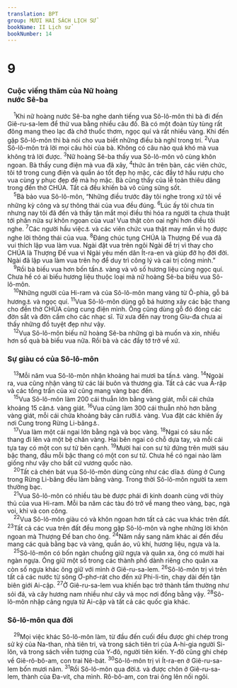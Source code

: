 ```yaml
---
translation: BPT
group: MƯƠI HAI SÁCH LỊCH SỬ
bookName: II Lịch sử 
bookNumber: 14
---
```


<div class="title"><h1>9</h1><h3>Cuộc viếng thăm của Nữ hoàng<br/>nước Sê-ba</h3></div>
<span class="verse 2su_9_1"> <sup>1</sup>Khi nữ hoàng nước Sê-ba nghe danh tiếng vua Sô-lô-môn thì bà đi đến Giê-ru-sa-lem để thử vua bằng nhiều câu đố. Bà có một đoàn tùy tùng rất đông mang theo lạc đà chở thuốc thơm, ngọc quí và rất nhiều vàng. Khi đến gặp Sô-lô-môn thì bà nói cho vua biết những điều bà nghĩ trong trí.</span>
<span class="verse 2su_9_2"><sup>2</sup>Vua Sô-lô-môn trả lời mọi câu hỏi của bà. Không có câu nào quá khó mà vua không trả lời được.</span>
<span class="verse 2su_9_3"><sup>3</sup>Nữ hoàng Sê-ba thấy vua Sô-lô-môn vô cùng khôn ngoan. Bà thấy cung điện mà vua đã xây,</span>
<span class="verse 2su_9_4"><sup>4</sup>thức ăn trên bàn, các viên chức, tôi tớ trong cung điện và quần áo tốt đẹp họ mặc, các đầy tớ hầu rượu cho vua cùng y phục đẹp đẽ mà họ mặc. Bà cũng thấy của lễ toàn thiêu dâng trong đền thờ CHÚA. Tất cả đều khiến bà vô cùng sửng sốt.<br/></span>
<span class="verse 2su_9_5"> <sup>5</sup>Bà bảo vua Sô-lô-môn, “Những điều trước đây tôi nghe trong xứ tôi về những kỳ công và sự thông thái của vua đều đúng.</span>
<span class="verse 2su_9_6"><sup>6</sup>Lúc ấy tôi chưa tin nhưng nay tôi đã đến và thấy tận mắt mọi điều thì hóa ra người ta chưa thuật tới phân nửa sự khôn ngoan của vua! Vua thật còn oai nghi hơn điều tôi nghe.</span>
<span class="verse 2su_9_7"><sup>7</sup>Các người hầu việc<a data-toggle="tooltip" data-placement="bottom" title="Đây trích theo bản tiêu chuẩn Hê-bơ-rơ. Bản cổ Hi-lạp ghi “các bà vợ.”">⚓</a> và các viên chức vua thật may mắn vì họ được nghe lời thông thái của vua.</span>
<span class="verse 2su_9_8"><sup>8</sup>Đáng chúc tụng CHÚA là Thượng Đế vua đã vui thích lập vua làm vua. Ngài đặt vua trên ngôi Ngài để trị vì thay cho CHÚA là Thượng Đế vua vì Ngài yêu mến dân Ít-ra-en và giúp đỡ họ đời đời. Ngài đã lập vua làm vua trên họ để duy trì công lý và cai trị công minh.”<br/></span>
<span class="verse 2su_9_9"> <sup>9</sup>Rồi bà biếu vua hơn bốn tấn<a data-toggle="tooltip" data-placement="bottom" title="Nguyên văn, “120 ta-lâng” (khoảng 4.140 kí-lô).">⚓</a> vàng và vô số hương liệu cùng ngọc quí. Chưa hề có ai biếu hương liệu thuộc loại mà nữ hoàng Sê-ba biếu vua Sô-lô-môn.<br/></span>
<span class="verse 2su_9_10"> <sup>10</sup>Những người của Hi-ram và của Sô-lô-môn mang vàng từ Ô-phia, gỗ bá hương<a data-toggle="tooltip" data-placement="bottom" title="Một loại gỗ hiếm và quí.">⚓</a> và ngọc quí.</span>
<span class="verse 2su_9_11"><sup>11</sup>Vua Sô-lô-môn dùng gỗ bá hương xây các bậc thang cho đền thờ CHÚA cùng cung điện mình. Ông cũng dùng gỗ đó đóng các đờn sắt và đờn cầm cho các nhạc sĩ. Từ xưa đến nay trong Giu-đa chưa ai thấy những đồ tuyệt đẹp như vậy.<br/></span>
<span class="verse 2su_9_12"> <sup>12</sup>Vua Sô-lô-môn biếu nữ hoàng Sê-ba những gì bà muốn và xin, nhiều hơn số quà bà biếu vua nữa. Rồi bà và các đầy tớ trở về xứ.<br/></span>
<div class="title"><h3>Sự giàu có của Sô-lô-môn</h3></div>
<span class="verse 2su_9_13"> <sup>13</sup>Mỗi năm vua Sô-lô-môn nhận khoảng hai mươi ba tấn<a data-toggle="tooltip" data-placement="bottom" title="Nguyên văn, “666 ta-lâng” (khoảng 22.977 kí-lô).">⚓</a> vàng.</span>
<span class="verse 2su_9_14"><sup>14</sup>Ngoài ra, vua cũng nhận vàng từ các lái buôn và thương gia. Tất cả các vua Á-rập và các tổng trấn của xứ cũng mang vàng bạc đến.<br/></span>
<span class="verse 2su_9_15"> <sup>15</sup>Vua Sô-lô-môn làm 200 cái thuẫn lớn bằng vàng giát, mỗi cái chứa khoảng 15 cân<a data-toggle="tooltip" data-placement="bottom" title="Nguyên văn Hê-bơ-rơ, “600 sê-ken” (khoảng 7 kí-lô).">⚓</a> vàng giát.</span>
<span class="verse 2su_9_16"><sup>16</sup>Vua cũng làm 300 cái thuẫn nhỏ hơn bằng vàng giát, mỗi cái chứa khoảng bảy cân rưỡi<a data-toggle="tooltip" data-placement="bottom" title="Nguyên văn Hê-bơ-rơ, “300 sê-ken” (3,50 kí-lô).">⚓</a> vàng. Vua đặt các khiên ấy nơi Cung trong Rừng Li-băng<a data-toggle="tooltip" data-placement="bottom" title="Cung điện lớn nhất mà Sô-lô-môn xây cất. Xem I Vua 7:2-5.">⚓</a>.<br/></span>
<span class="verse 2su_9_17"> <sup>17</sup>Vua làm một cái ngai lớn bằng ngà và bọc vàng.</span>
<span class="verse 2su_9_18"><sup>18</sup>Ngai có sáu nấc thang đi lên và một bệ chân vàng. Hai bên ngai có chỗ dựa tay, và mỗi cái tựa tay có một con sư tử bên cạnh.</span>
<span class="verse 2su_9_19"><sup>19</sup>Mười hai con sư tử đứng trên mười sáu bậc thang, đầu mỗi bậc thang có một con sư tử. Chưa hề có ngai nào làm giống như vậy cho bất cứ vương quốc nào.<br/></span>
<span class="verse 2su_9_20"> <sup>20</sup>Tất cả chén bát vua Sô-lô-môn dùng cũng như các dĩa<a data-toggle="tooltip" data-placement="bottom" title="Trong tiếng Hê-bơ-rơ có thể có nghĩa là “dĩa,” “dụng cụ,” hay “vũ khí.”">⚓</a> dùng ở Cung trong Rừng Li-băng đều làm bằng vàng. Trong thời Sô-lô-môn người ta xem thường bạc.<br/></span>
<span class="verse 2su_9_21"> <sup>21</sup>Vua Sô-lô-môn có nhiều tàu bè được phái đi kinh doanh cùng với thủy thủ của vua Hi-ram. Mỗi ba năm các tàu đó trở về mang theo vàng, bạc, ngà voi, khỉ và con công.<br/></span>
<span class="verse 2su_9_22"> <sup>22</sup>Vua Sô-lô-môn giàu có và khôn ngoan hơn tất cả các vua khác trên đất.</span>
<span class="verse 2su_9_23"><sup>23</sup>Tất cả các vua trên đất đều mong gặp Sô-lô-môn và nghe những lời khôn ngoan mà Thượng Đế ban cho ông.</span>
<span class="verse 2su_9_24"><sup>24</sup>Năm nầy sang năm khác ai đến đều mang các quà bằng bạc và vàng, quần áo, vũ khí, hương liệu, ngựa và la.<br/></span>
<span class="verse 2su_9_25"> <sup>25</sup>Sô-lô-môn có bốn ngàn chuồng giữ ngựa và quân xa, ông có mười hai ngàn ngựa. Ông giữ một số trong các thành phố dành riêng cho quân xa còn số ngựa khác ông giữ với mình ở Giê-ru-sa-lem.</span>
<span class="verse 2su_9_26"><sup>26</sup>Sô-lô-môn trị vì trên tất cả các nước từ sông Ơ-phơ-rát cho đến xứ Phi-li-tin, chạy dài đến tận biên giới Ai-cập.</span>
<span class="verse 2su_9_27"><sup>27</sup>Ở Giê-ru-sa-lem vua khiến bạc trở thành tầm thường như sỏi đá, và cây hương nam nhiều như cây vả mọc nơi đồng bằng vậy.</span>
<span class="verse 2su_9_28"><sup>28</sup>Sô-lô-môn nhập cảng ngựa từ Ai-cập và tất cả các quốc gia khác.<br/></span>
<div class="title"><h3>Sô-lô-môn qua đời</h3></div>
<span class="verse 2su_9_29"> <sup>29</sup>Mọi việc khác Sô-lô-môn làm, từ đầu đến cuối đều được ghi chép trong sử ký của Na-than, nhà tiên tri, và trong sách tiên tri của A-hi-gia người Si-lôn, và trong sách viễn tượng của Y-đô, người tiên kiến. Y-đô cũng ghi chép về Giê-rô-bô-am, con trai Nê-bát.</span>
<span class="verse 2su_9_30"><sup>30</sup>Sô-lô-môn trị vì Ít-ra-en ở Giê-ru-sa-lem bốn mươi năm.</span>
<span class="verse 2su_9_31"><sup>31</sup>Rồi Sô-lô-môn qua đời<a data-toggle="tooltip" data-placement="bottom" title="Nguyên văn, “quy tiên” hay “ngủ với tổ phụ.”">⚓</a> và được chôn ở Giê-ru-sa-lem, thành của Đa-vít, cha mình. Rô-bô-am, con trai ông lên nối ngôi.<br/></span>
